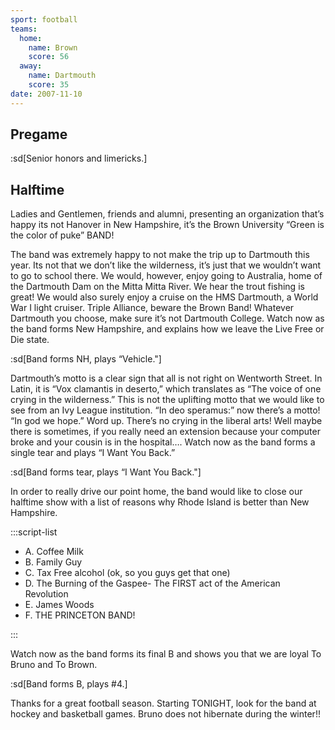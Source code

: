 ```yaml
---
sport: football
teams:
  home:
    name: Brown
    score: 56
  away:
    name: Dartmouth
    score: 35
date: 2007-11-10
---
```


## Pregame

:sd[Senior honors and limericks.]

## Halftime

Ladies and Gentlemen, friends and alumni, presenting an organization that’s happy its not Hanover in New Hampshire, it’s the Brown University “Green is the color of puke” BAND!

The band was extremely happy to not make the trip up to Dartmouth this year. Its not that we don’t like the wilderness, it’s just that we wouldn’t want to go to school there. We would, however, enjoy going to Australia, home of the Dartmouth Dam on the Mitta Mitta River. We hear the trout fishing is great! We would also surely enjoy a cruise on the HMS Dartmouth, a World War I light cruiser. Triple Alliance, beware the Brown Band! Whatever Dartmouth you choose, make sure it’s not Dartmouth College. Watch now as the band forms New Hampshire, and explains how we leave the Live Free or Die state.

:sd[Band forms NH, plays “Vehicle."]

Dartmouth’s motto is a clear sign that all is not right on Wentworth Street. In Latin, it is “Vox clamantis in deserto,” which translates as “The voice of one crying in the wilderness.” This is not the uplifting motto that we would like to see from an Ivy League institution. “In deo speramus:” now there’s a motto! “In god we hope.” Word up. There’s no crying in the liberal arts! Well maybe there is sometimes, if you really need an extension because your computer broke and your cousin is in the hospital…. Watch now as the band forms a single tear and plays “I Want You Back.”

:sd[Band forms tear, plays “I Want You Back."]

In order to really drive our point home, the band would like to close our halftime show with a list of reasons why Rhode Island is better than New Hampshire.

:::script-list

- A. Coffee Milk
- B. Family Guy
- C. Tax Free alcohol (ok, so you guys get that one)
- D. The Burning of the Gaspee- The FIRST act of the American Revolution
- E. James Woods
- F. THE PRINCETON BAND!

:::

Watch now as the band forms its final B and shows you that we are loyal To Bruno and To Brown.

:sd[Band forms B, plays #4.]

Thanks for a great football season. Starting TONIGHT, look for the band at hockey and basketball games. Bruno does not hibernate during the winter!!
